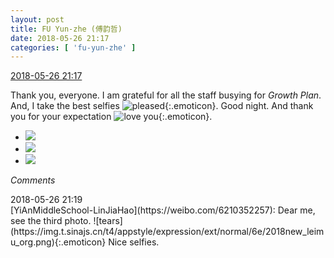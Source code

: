 ```yaml
---
layout: post
title: FU Yun-zhe (傅韵哲)
date: 2018-05-26 21:17
categories: [ 'fu-yun-zhe' ]
---
```


<div class="weibo-info">
  <a href="https://weibo.com/6505655408/GitAEsXCf">2018-05-26 21:17</a>
</div>

Thank you, everyone. I am grateful for all the staff busying for *Growth Plan*. And, I take the best selfies ![pleased](https://img.t.sinajs.cn/t4/appstyle/expression/ext/normal/33/2018new_xixi_org.png){:.emoticon}. Good night. And thank you for your expectation ![love you](https://img.t.sinajs.cn/t4/appstyle/expression/ext/normal/f6/2018new_aini_org.png){:.emoticon}.

<!-- more -->

<ul class="weibo-pic-list-1">
  <li class="weibo-pic">
    <a href="//wx3.sinaimg.cn/mw690/0076h49Wgy1frp168e8rlj31z42yohe0.jpg"><img src="//wx3.sinaimg.cn/thumb150/0076h49Wgy1frp168e8rlj31z42yohe0.jpg"/></a>
  </li>
  <li class="weibo-pic">
    <a href="//wx4.sinaimg.cn/mw690/0076h49Wgy1frp14mpd17j30u01cp7r2.jpg"><img src="//wx4.sinaimg.cn/thumb150/0076h49Wgy1frp14mpd17j30u01cp7r2.jpg"/></a>
  </li>
  <li class="weibo-pic">
    <a href="//wx2.sinaimg.cn/mw690/0076h49Wgy1frp14kwxi8j30u01cptzt.jpg"><img src="//wx2.sinaimg.cn/thumb150/0076h49Wgy1frp14kwxi8j30u01cptzt.jpg"/></a>
  </li>
</ul>

*Comments*

<div class="weibo-info">2018-05-26 21:19</div>
[YiAnMiddleSchool-LinJiaHao](https://weibo.com/6210352257): Dear me, see the third photo. ![tears](https://img.t.sinajs.cn/t4/appstyle/expression/ext/normal/6e/2018new_leimu_org.png){:.emoticon} Nice selfies.

